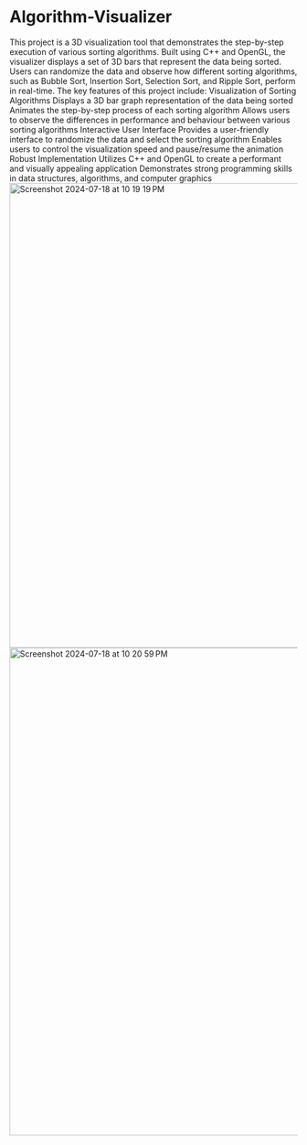 # Algorithm-Visualizer
This project is a 3D visualization tool that demonstrates the step-by-step execution of various sorting algorithms. Built using C++ and OpenGL, the visualizer displays a set of 3D bars that represent the data being sorted. Users can randomize the data and observe how different sorting algorithms, such as Bubble Sort, Insertion Sort, Selection Sort, and Ripple Sort, perform in real-time.
The key features of this project include:
Visualization of Sorting Algorithms
Displays a 3D bar graph representation of the data being sorted
Animates the step-by-step process of each sorting algorithm
Allows users to observe the differences in performance and behaviour between various sorting algorithms
Interactive User Interface
Provides a user-friendly interface to randomize the data and select the sorting algorithm
Enables users to control the visualization speed and pause/resume the animation
Robust Implementation
Utilizes C++ and OpenGL to create a performant and visually appealing application
Demonstrates strong programming skills in data structures, algorithms, and computer graphics
<img width="813" alt="Screenshot 2024-07-18 at 10 19 19 PM" src="https://github.com/user-attachments/assets/2e7a1e31-471f-443a-b241-9647aadd386b">
<img width="853" alt="Screenshot 2024-07-18 at 10 20 59 PM" src="https://github.com/user-attachments/assets/b82967c0-bc77-4be9-85e0-807a784d1d06">
